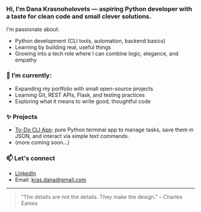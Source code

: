 ### Hi, I’m Dana Krasnoholovets — aspiring Python developer with a taste for clean code and small clever solutions.

I'm passionate about:
- Python development (CLI tools, automation, backend basics)
- Learning by building real, useful things
- Growing into a tech role where I can combine logic, elegance, and empathy

### 🌱 I’m currently:
- Expanding my portfolio with small open-source projects
- Learning Git, REST APIs, Flask, and testing practices
- Exploring what it means to write good, thoughtful code

### ✨ Projects
- [To-Do CLI App](https://github.com/Redheadish/todo-cli-app): pure Python terminal app to manage tasks, save them in JSON, and interact via simple text commands.
- (more coming soon...)

### 📫 Let's connect
- [LinkedIn](https://www.linkedin.com/in/redheadish/)
- Email: kras.dana@gmail.com

---

> "The details are not the details. They make the design." – Charles Eames

